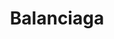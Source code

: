 ---
layout: project
title: Balanciaga
categories: spaces
client: Balanciaga
place: Los Angeles
year: 2015
thumb: balenciaga-milan-2-2.jpg
thumb_orientation: portrait
---
